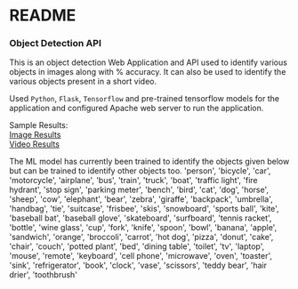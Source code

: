 # README #

### Object Detection API
This is an object detection Web Application and API used to identify various objects in images along with % accuracy.
It can also be used to identify the various objects present in a short video.

Used `Python`, `Flask`, `Tensorflow` and pre-trained tensorflow models for the application and configured Apache web server to run the application.

Sample Results:  
[Image Results](static/img_results/)  
[Video Results](static/vid_results/)

The ML model has currently been trained to identify the objects given below but can be trained to identify other objects too.
'person', 'bicycle', 'car', 'motorcycle', 'airplane', 'bus', 'train', 'truck', 'boat', 'traffic light', 'fire hydrant', 
'stop sign', 'parking meter', 'bench', 'bird', 'cat', 'dog', 'horse', 'sheep', 'cow', 'elephant', 'bear', 
'zebra', 'giraffe', 'backpack', 'umbrella', 'handbag', 'tie', 'suitcase', 'frisbee', 'skis', 'snowboard', 
'sports ball', 'kite', 'baseball bat', 'baseball glove', 'skateboard', 'surfboard', 'tennis racket', 'bottle', 
'wine glass', 'cup', 'fork', 'knife', 'spoon', 'bowl', 'banana', 'apple', 'sandwich', 'orange', 'broccoli', 
'carrot', 'hot dog', 'pizza', 'donut', 'cake', 'chair', 'couch', 'potted plant', 'bed', 'dining table', 'toilet', 'tv', 
'laptop', 'mouse', 'remote', 'keyboard', 'cell phone', 'microwave', 'oven', 'toaster', 'sink', 'refrigerator', 'book', 'clock', 
'vase', 'scissors', 'teddy bear', 'hair drier', 'toothbrush'
